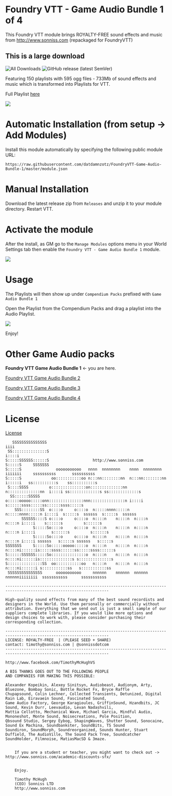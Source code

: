 # Foundry VTT - Game Audio Bundle 1 of 4

This Foundry VTT module brings ROYALTY-FREE sound effects and music from http://www.sonniss.com
(repackaged for FoundryVTT)

## This is a large download

![All Downloads](https://img.shields.io/github/downloads/datdamnzotz/FoundryVTT-Game-Audio-Bundle-1/total?style=for-the-badge)
![GitHub release (latest SemVer)](https://img.shields.io/github/v/release/datdamnzotz/FoundryVTT-Game-Audio-Bundle-1?style=for-the-badge)

Featuring 150 playlists with 595 ogg files - 733Mb of sound effects and music which is transformed into Playlists for VTT.

Full Playlist [here](src/)

![](img/lists.gif?raw=true)


# Automatic Installation (from setup -> Add Modules)

Install this module automatically by specifying the following public module URL:

`https://raw.githubusercontent.com/datdamnzotz/FoundryVTT-Game-Audio-Bundle-1/master/module.json`

# Manual Installation

Download the latest release zip from `Releases` and unzip it to your module directory.  Restart VTT.

# Activate the module
After the install, as GM go to the `Manage Modules` options menu in your World Settings tab then enable the `Foundry VTT - Game Audio Bundle 1` module.

![](img/managemodules.png?raw=true)

# Usage

The Playlists will then show up under `Compendium Packs` prefixed with `Game Audio Bundle 1`

Open the Playlist from the Compendium Packs and drag a playlist into the Audio Playlist.

![](img/drag.gif?raw=true)

Enjoy!

# Other Game Audio packs

**Foundry VTT Game Audio Bundle 1** <- you are here.

[Foundry VTT Game Audio Bundle 2](https://github.com/datdamnzotz/FoundryVTT-Game-Audio-Bundle-2)

[Foundry VTT Game Audio Bundle 3](https://github.com/datdamnzotz/FoundryVTT-Game-Audio-Bundle-3)

[Foundry VTT Game Audio Bundle 4](https://github.com/datdamnzotz/FoundryVTT-Game-Audio-Bundle-4)

# License
[License](Licensing.pdf)




	
	   SSSSSSSSSSSSSSS                                                        iiii                                    
	 SS:::::::::::::::S                                                      i::::i                         
	S:::::SSSSSS::::::S                   http://www.sonniss.com                                      
	S:::::S     SSSSSSS                                                                                               
	S:::::S               ooooooooooo   nnnn  nnnnnnnn    nnnn  nnnnnnnn    iiiiiii     ssssssssss       ssssssssss   
	S:::::S             oo:::::::::::oo n:::nn::::::::nn  n:::nn::::::::nn  i:::::i   ss::::::::::s    ss::::::::::s  
	 S::::SSSS         o:::::::::::::::on::::::::::::::nn n::::::::::::::nn  i::::i ss:::::::::::::s ss:::::::::::::s 
	  SS::::::SSSSS    o:::::ooooo:::::onn:::::::::::::::nnn:::::::::::::::n i::::i s::::::ssss:::::ss::::::ssss:::::s
	    SSS::::::::SS  o::::o     o::::o  n:::::nnnn:::::n  n:::::nnnn:::::n i::::i  s:::::s  ssssss  s:::::s  ssssss 
	       SSSSSS::::S o::::o     o::::o  n::::n    n::::n  n::::n    n::::n i::::i    s::::::s         s::::::s      
	            S:::::So::::o     o::::o  n::::n    n::::n  n::::n    n::::n i::::i       s::::::s         s::::::s   
	            S:::::So::::o     o::::o  n::::n    n::::n  n::::n    n::::n i::::i ssssss   s:::::s ssssss   s:::::s 
	SSSSSSS     S:::::So:::::ooooo:::::o  n::::n    n::::n  n::::n    n::::ni::::::is:::::ssss::::::ss:::::ssss::::::s
	S::::::SSSSSS:::::So:::::::::::::::o  n::::n    n::::n  n::::n    n::::ni::::::is::::::::::::::s s::::::::::::::s 
	S:::::::::::::::SS  oo:::::::::::oo   n::::n    n::::n  n::::n    n::::ni::::::i s:::::::::::ss   s:::::::::::ss  
	 SSSSSSSSSSSSSSS      ooooooooooo     nnnnnn    nnnnnn  nnnnnn    nnnnnniiiiiiii  sssssssssss      sssssssssss    

	-------------------------------------------------------------------------------------------------------------------			   
	
	High-quality sound effects from many of the best sound recordists and designers in the World. Use them personally or commercially without attribution. Everything that we send out is just a small sample of our suppliers complete libraries. If you would like more options and design choices to work with, please consider purchasing their corresponding collection.
	
	-------------------------------------------------------------------------------------------------------------------
	LICENSE: ROYALTY-FREE  | (PLEASE SEED + SHARE)    	              contact: timothy@sonniss.com | @sonnissdotcom
	-------------------------------------------------------------------------------------------------------------------
                                                                                    http://www.facebook.com/TimothyMcHughVS
	
	A BIG THANKS GOES OUT TO THE FOLLOWING PEOPLE
	AND COMPANIES FOR MAKING THIS POSSIBLE:

	Alexander Kopeikin, Alexey Sinitsyn, Audiobeast, Audionym, Arty, Bluezone, Bombay Sonic, Bottle Rocket Fx, Bryce Raffle
	Chupapsound, Colin Lechner, Collected Transients, Detunized, Digital Rain Lab, Eiravaein Sound, Fascinated Sound,
	Game Audio Factory, George Karagioules, GriffinSound, Hzandbits, JC Sound, Kevin Durr, Leevaudio, Levan Nadashvili,
	Mattia Cellotto, Mechanical Wave, Michael Garcia, Mindful Audio, Mononeshot, Monte Sound, Noisecreations, Pole Position, 
	Qbsound Studio, Sergey Eybog, ShapingWaves, Shutter Sound, Sonocaine, Sound Ex Machina, Soundbankster, SoundBits, TS Sound
	Soundiron, SoundMorph, Soundreorganized, Sounds Hunter, Stuart Duffield, The AudioVille, The Sound Pack Tree, Soundcatcher
	SoundHolder, Filmnoise, MatiasMacSD & 3maze.


        If you are a student or teacher, you might want to check out -> http://www.sonniss.com/academic-discounts-sfx/

        
        Enjoy. 
        
        Timothy McHugh
        (CEO) Sonniss LTD
        http://www.sonniss.com